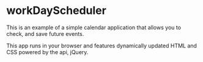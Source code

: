 # workDayScheduler

This is an example of a simple calendar application that allows you to check, and save future events.

 This app runs in your browser and features dynamically updated HTML and CSS powered by the api, jQuery.